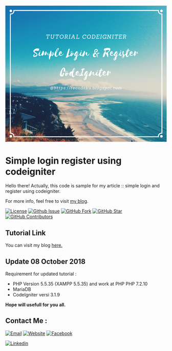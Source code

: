 ![Simple login register using codeigniter](assets/img/header.png)

# Simple login register using codeigniter
Hello there! Actually, this code is sample for my article :: simple login and register using codeigniter.

For more info, feel free to visit [my blog](https://recodeku.blogspot.co.id/2016/03/membuat-simple-login-dan-register.html).


[![License](https://img.shields.io/github/license/doublegunz/simple-login-register-using-codeigniter.svg?maxAge=3600)](https://github.com/doublegunz/simple-login-register-using-codeigniter) 
[![Github Issue](https://img.shields.io/github/issues/doublegunz/simple-login-register-using-codeigniter.svg?maxAge=3600)](https://github.com/doublegunz/simple-login-register-using-codeigniter/issues) 
[![GitHub Fork](https://img.shields.io/github/forks/doublegunz/simple-login-register-using-codeigniter.svg?maxAge=3600)](https://github.com/doublegunz/simple-login-register-using-codeigniter/network) 
[![GitHub Star](https://img.shields.io/github/stars/doublegunz/simple-login-register-using-codeigniter.svg?maxAge=3600)](https://github.com/doublegunz/simple-login-register-using-codeigniter/stargazers) 
[![GitHub Contributors](https://img.shields.io/github/contributors/doublegunz/simple-login-register-using-codeigniter.svg?maxAge=3600)](https://github.com/doublegunz/simple-login-register-using-codeigniter/network/members)

## Tutorial Link
You can visit my blog [here.](https://recodeku.blogspot.co.id/2016/03/membuat-simple-login-dan-register.html)

## Update 08 October 2018
Requirement for updated tutorial :
+ PHP Version 5.5.35 (XAMPP 5.5.35) and work at PHP PHP 7.2.10
+ MariaDB 
+ CodeIgniter versi 3.1.9

**Hope will usefull for you all.**

## Contact Me :

[![Email](https://img.shields.io/badge/doublegunz-Email-yellow.svg?maxAge=3600)](mailto:gungunpriatna02@gmail.com) 
[![Website](https://img.shields.io/badge/doublegunz-Blog-brightgreen.svg?maxAge=3600)](https://recodeku.blogspot.com/)
[![Facebook](https://img.shields.io/badge/doublegunz-Facebook-blue.svg?maxAge=3600)](https://www.facebook.com/gungunpriatna002) 

[![Linkedin](https://img.shields.io/badge/gungunpriatna-Linkedin-0077b5.svg?maxAge=3600)](https://www.linkedin.com/in/gungunpriatna/) 
